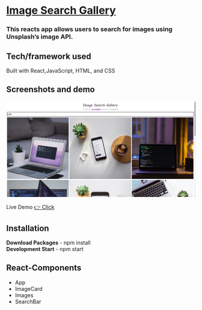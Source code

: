 #  <a href="https://imagegalleryunsplah.netlify.app/" target = "blank">Image Search Gallery </a>
### This reacts app allows users to search for images using Unsplash’s image API.
## Tech/framework used
Built with React,JavaScript, HTML, and CSS
## Screenshots and demo

![Alt text](/snapshot.png?raw=true "Optional Title")
<div>
Live Demo <a href="https://imagegalleryunsplah.netlify.app/">👉 Click</a>
</div>

## Installation
<div>
  <strong>Download Packages</strong> - npm install 
<br>
  <strong>Development Start</strong> - npm start 
<br>

## React-Components
 * App
 * ImageCard
 * Images
 * SearchBar


